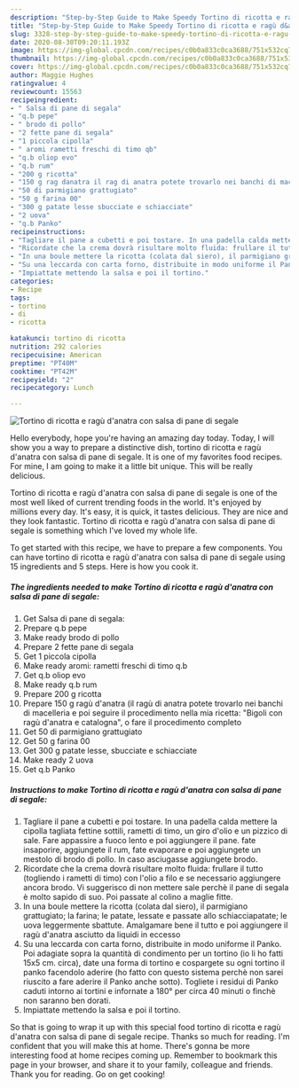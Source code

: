 ```yaml
---
description: "Step-by-Step Guide to Make Speedy Tortino di ricotta e ragù d&amp;#39;anatra con salsa di pane di segale"
title: "Step-by-Step Guide to Make Speedy Tortino di ricotta e ragù d&amp;#39;anatra con salsa di pane di segale"
slug: 3328-step-by-step-guide-to-make-speedy-tortino-di-ricotta-e-ragu-d-and-39-anatra-con-salsa-di-pane-di-segale
date: 2020-08-30T09:20:11.193Z
image: https://img-global.cpcdn.com/recipes/c0b0a833c0ca3688/751x532cq70/tortino-di-ricotta-e-ragu-danatra-con-salsa-di-pane-di-segale-recipe-main-photo.jpg
thumbnail: https://img-global.cpcdn.com/recipes/c0b0a833c0ca3688/751x532cq70/tortino-di-ricotta-e-ragu-danatra-con-salsa-di-pane-di-segale-recipe-main-photo.jpg
cover: https://img-global.cpcdn.com/recipes/c0b0a833c0ca3688/751x532cq70/tortino-di-ricotta-e-ragu-danatra-con-salsa-di-pane-di-segale-recipe-main-photo.jpg
author: Maggie Hughes
ratingvalue: 4
reviewcount: 15563
recipeingredient:
- " Salsa di pane di segala"
- "q.b pepe"
- " brodo di pollo"
- "2 fette pane di segala"
- "1 piccola cipolla"
- " aromi rametti freschi di timo qb"
- "q.b oliop evo"
- "q.b rum"
- "200 g ricotta"
- "150 g rag danatra il rag di anatra potete trovarlo nei banchi di macelleria e poi seguire il procedimento nella mia ricetta Bigoli con rag danatra e catalogna o fare il procedimento completo"
- "50 di parmigiano grattugiato"
- "50 g farina 00"
- "300 g patate lesse sbucciate e schiacciate"
- "2 uova"
- "q.b Panko"
recipeinstructions:
- "Tagliare il pane a cubetti e poi tostare. In una padella calda mettere la cipolla tagliata fettine sottili, rametti di timo, un giro d&#39;olio e un pizzico di sale. Fare appassire a fuoco lento e poi aggiungere il pane. fate insaporire, aggiungete il rum, fate evaporare e poi aggiungete un mestolo di brodo di pollo. In caso asciugasse aggiungete brodo."
- "Ricordate che la crema dovrà risultare molto fluida: frullare il tutto (togliendo i rametti di timo) con l&#39;olio a filo e se necessario aggiungere ancora brodo. Vi suggerisco di non mettere sale perchè il pane di segala è molto sapido di suo. Poi passate al colino a maglie fitte."
- "In una boule mettere la ricotta (colata dal siero), il parmigiano grattugiato; la farina; le patate, lessate e passate allo schiacciapatate; le uova leggermente sbattute. Amalgamare bene il tutto e poi aggiungere il ragù d&#39;anatra asciutto da liquidi in eccesso"
- "Su una leccarda con carta forno, distribuite in modo uniforme il Panko. Poi adagiate sopra la quantità di condimento per un tortino (io li ho fatti 15x5 cm. circa), date una forma di tortino e cospargete su ogni tortino il panko facendolo aderire (ho fatto con questo sistema perchè non sarei riuscito a fare aderire il Panko anche sotto). Togliete i residui di Panko caduti intorno ai tortini e infornate a 180° per circa 40 minuti o finchè non saranno ben dorati."
- "Impiattate mettendo la salsa e poi il tortino."
categories:
- Recipe
tags:
- tortino
- di
- ricotta

katakunci: tortino di ricotta 
nutrition: 292 calories
recipecuisine: American
preptime: "PT40M"
cooktime: "PT42M"
recipeyield: "2"
recipecategory: Lunch

---
```



![Tortino di ricotta e ragù d&#39;anatra con salsa di pane di segale](https://img-global.cpcdn.com/recipes/c0b0a833c0ca3688/751x532cq70/tortino-di-ricotta-e-ragu-danatra-con-salsa-di-pane-di-segale-recipe-main-photo.jpg)

Hello everybody, hope you're having an amazing day today. Today, I will show you a way to prepare a distinctive dish, tortino di ricotta e ragù d&#39;anatra con salsa di pane di segale. It is one of my favorites food recipes. For mine, I am going to make it a little bit unique. This will be really delicious.

Tortino di ricotta e ragù d&#39;anatra con salsa di pane di segale is one of the most well liked of current trending foods in the world. It's enjoyed by millions every day. It's easy, it is quick, it tastes delicious. They are nice and they look fantastic. Tortino di ricotta e ragù d&#39;anatra con salsa di pane di segale is something which I've loved my whole life.




To get started with this recipe, we have to prepare a few components. You can have tortino di ricotta e ragù d&#39;anatra con salsa di pane di segale using 15 ingredients and 5 steps. Here is how you cook it.

<!--inarticleads1-->

##### The ingredients needed to make Tortino di ricotta e ragù d&#39;anatra con salsa di pane di segale:

1. Get  Salsa di pane di segala:
1. Prepare q.b pepe
1. Make ready  brodo di pollo
1. Prepare 2 fette pane di segala
1. Get 1 piccola cipolla
1. Make ready  aromi: rametti freschi di timo q.b
1. Get q.b oliop evo
1. Make ready q.b rum
1. Prepare 200 g ricotta
1. Prepare 150 g ragù d&#39;anatra (il ragù di anatra potete trovarlo nei banchi di macelleria e poi seguire il procedimento nella mia ricetta: &#34;Bigoli con ragù d&#39;anatra e catalogna&#34;, o fare il procedimento completo
1. Get 50 di parmigiano grattugiato
1. Get 50 g farina 00
1. Get 300 g patate lesse, sbucciate e schiacciate
1. Make ready 2 uova
1. Get q.b Panko




<!--inarticleads2-->

##### Instructions to make Tortino di ricotta e ragù d&#39;anatra con salsa di pane di segale:

1. Tagliare il pane a cubetti e poi tostare. In una padella calda mettere la cipolla tagliata fettine sottili, rametti di timo, un giro d&#39;olio e un pizzico di sale. Fare appassire a fuoco lento e poi aggiungere il pane. fate insaporire, aggiungete il rum, fate evaporare e poi aggiungete un mestolo di brodo di pollo. In caso asciugasse aggiungete brodo.
1. Ricordate che la crema dovrà risultare molto fluida: frullare il tutto (togliendo i rametti di timo) con l&#39;olio a filo e se necessario aggiungere ancora brodo. Vi suggerisco di non mettere sale perchè il pane di segala è molto sapido di suo. Poi passate al colino a maglie fitte.
1. In una boule mettere la ricotta (colata dal siero), il parmigiano grattugiato; la farina; le patate, lessate e passate allo schiacciapatate; le uova leggermente sbattute. Amalgamare bene il tutto e poi aggiungere il ragù d&#39;anatra asciutto da liquidi in eccesso
1. Su una leccarda con carta forno, distribuite in modo uniforme il Panko. Poi adagiate sopra la quantità di condimento per un tortino (io li ho fatti 15x5 cm. circa), date una forma di tortino e cospargete su ogni tortino il panko facendolo aderire (ho fatto con questo sistema perchè non sarei riuscito a fare aderire il Panko anche sotto). Togliete i residui di Panko caduti intorno ai tortini e infornate a 180° per circa 40 minuti o finchè non saranno ben dorati.
1. Impiattate mettendo la salsa e poi il tortino.




So that is going to wrap it up with this special food tortino di ricotta e ragù d&#39;anatra con salsa di pane di segale recipe. Thanks so much for reading. I'm confident that you will make this at home. There's gonna be more interesting food at home recipes coming up. Remember to bookmark this page in your browser, and share it to your family, colleague and friends. Thank you for reading. Go on get cooking!
